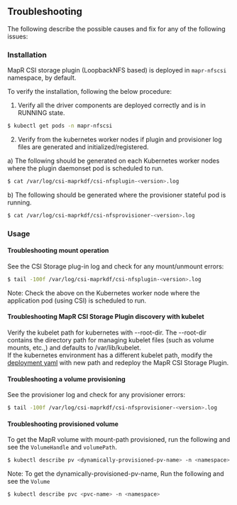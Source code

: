 ## Troubleshooting

The following describe the possible causes and fix for any of the following issues:

### Installation

MapR CSI storage plugin (LoopbackNFS based) is deployed in `mapr-nfscsi` namespace, by default.  

To verify the installation, following the below procedure:  
1. Verify all the driver components are deployed correctly and is in RUNNING state.  
```bash
$ kubectl get pods -n mapr-nfscsi
```   
2. Verify from the kubernetes worker nodes if plugin and provisioner log files are generated and initialized/registered.

a) The following should be generated on each Kubernetes worker nodes where the plugin daemonset pod is scheduled to run.  
```bash
$ cat /var/log/csi-maprkdf/csi-nfsplugin-<version>.log
```

b) The following should be generated where the provisioner stateful pod is running.  
```bash
$ cat /var/log/csi-maprkdf/csi-nfsprovisioner-<version>.log
 ```
 
### Usage


#### Troubleshooting mount operation

See the CSI Storage plug-in log and check for any mount/unmount errors:  
```bash
$ tail -100f /var/log/csi-maprkdf/csi-nfsplugin-<version>.log
```  
Note: Check the above on the Kubernetes worker node where the application pod (using CSI) is scheduled to run.  

#### Troubleshooting MapR CSI Storage Plugin discovery with kubelet

Verify the kubelet path for kubernetes with --root-dir. The --root-dir contains the directory path for managing kubelet files (such as volume mounts, etc.,) and defaults to /var/lib/kubelet.  
If the kubernetes environment has a different kubelet path, modify the [deployment yaml](../deploy/kubernetes/csi-maprnfskdf-v1.0.0.yaml) with new path and redeploy the MapR CSI Storage Plugin.

#### Troubleshooting a volume provisioning

See the provisioner log and check for any provisioner errors:  
```bash
$ tail -100f /var/log/csi-maprkdf/csi-nfsprovisioner-<version>.log
```

#### Troubleshooting provisioned volume

To get the MapR volume with mount-path provisioned, run the following and see the `VolumeHandle` and `volumePath`.  
```bash
$ kubectl describe pv <dynamically-provisioned-pv-name> -n <namespace>
```

Note: To get the dynamically-provisioned-pv-name, Run the following and see the `Volume`  
```bash
$ kubectl describe pvc <pvc-name> -n <namespace>
```